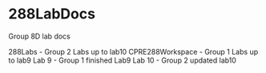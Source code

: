 # 288LabDocs
Group 8D lab docs

288Labs - Group 2 Labs up to lab10
CPRE288Workspace - Group 1 Labs up to lab9
Lab 9 - Group 1 finished Lab9
Lab 10 - Group 2 updated lab10
